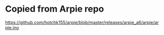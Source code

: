 # Copied from Arpie repo

https://github.com/hotchk155/arpie/blob/master/releases/arpie_a6/arpie/arpie.ino
